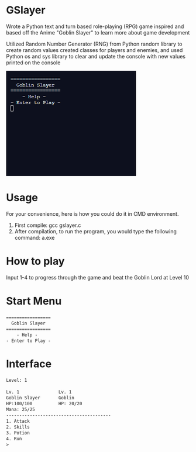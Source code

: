 # GSlayer
Wrote a Python text and turn based role-playing (RPG) game inspired and based off the Anime "Goblin Slayer" to learn more about game development  
  
Utilized Random Number Generator (RNG) from Python random library to create random values created classes for players and enemies, and used Python os and sys library to clear and update the console with new values printed on the console  
  
![](gslayer.gif)
# Usage
For your convenience, here is how you could do it in CMD environment.

1. First compile: gcc gslayer.c
2. After compilation, to run the program, you would type the following command: a.exe

# How to play
Input 1-4 to progress through the game and beat the Goblin Lord at Level 10

# Start Menu
~~~
=================
  Goblin Slayer  
=================
    - Help -     
- Enter to Play -
~~~

# Interface
~~~
Level: 1

Lv. 1               Lv. 1
Goblin Slayer       Goblin              
HP:100/100          HP: 20/20 
Mana: 25/25
----------------------------------------
1. Attack
2. Skills
3. Potion
4. Run
> 
~~~
